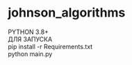# johnson_algorithms
PYTHON 3.8+ <br />
ДЛЯ ЗАПУСКА <br />
pip install -r Requirements.txt <br />
python main.py
